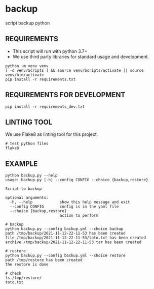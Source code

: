 # backup
script backup python

## REQUIREMENTS
- This script will run with python 3.7+
- We use third party libraries for standard usage and development.
```
python -m venv venv
[ -d venv/Scripts ] && source venv/Scripts/activate || source venv/bin/activate
pip install -r requirements.txt
```

## REQUIREMENTS FOR DEVELOPMENT

```
pip install -r requirements_dev.txt
```

## LINTING TOOL
We use Flake8 as linting tool for this project.

```
# test python files
flake8
```

## EXAMPLE
```
python backup.py --help
usage: backup.py [-h] --config CONFIG --choice {backup,restore}

Script to backup

optional arguments:
  -h, --help            show this help message and exit
  --config CONFIG       config is in the yaml file
  --choice {backup,restore}
                        action to perform

# backup
python backup.py --config backup.yml --choice backup
path /tmp/backup/2021-11-12-22-11-53 has been created
file /tmp/backup/2021-11-12-22-11-53/toto.txt has been created
archive /tmp/backup/2021-11-12-22-11-53.tar has been created

# restore
python backup.py --config backup.yml --choice restore
path /tmp/restore has been created
the restore is done

# check
ls /tmp/restore/
toto.txt
```
